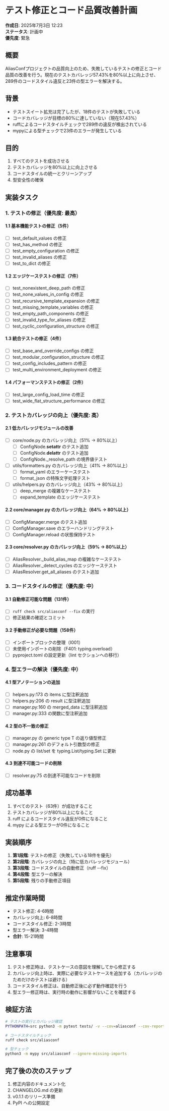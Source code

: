 # テスト修正とコード品質改善計画

**作成日**: 2025年7月3日 12:23  
**ステータス**: 計画中  
**優先度**: 緊急

## 概要
AliasConfプロジェクトの品質向上のため、失敗しているテストの修正とコード品質の改善を行う。現在のテストカバレッジ57.43%を80%以上に向上させ、289件のコードスタイル違反と23件の型エラーを解決する。

## 背景
- テストスイート拡充は完了したが、18件のテストが失敗している
- コードカバレッジが目標の80%に達していない（現在57.43%）
- ruffによるコードスタイルチェックで289件の違反が検出されている
- mypyによる型チェックで23件のエラーが発生している

## 目的
1. すべてのテストを成功させる
2. テストカバレッジを80%以上に向上させる
3. コードスタイルの統一とクリーンアップ
4. 型安全性の確保

## 実装タスク

### 1. テストの修正（優先度: 最高）

#### 1.1 基本機能テストの修正（5件）
- [ ] test_default_values の修正
- [ ] test_has_method の修正
- [ ] test_empty_configuration の修正
- [ ] test_invalid_aliases の修正
- [ ] test_to_dict の修正

#### 1.2 エッジケーステストの修正（7件）
- [ ] test_nonexistent_deep_path の修正
- [ ] test_none_values_in_config の修正
- [ ] test_recursive_template_expansion の修正
- [ ] test_missing_template_variables の修正
- [ ] test_empty_path_components の修正
- [ ] test_invalid_type_for_aliases の修正
- [ ] test_cyclic_configuration_structure の修正

#### 1.3 統合テストの修正（4件）
- [ ] test_base_and_override_configs の修正
- [ ] test_modular_configuration_structure の修正
- [ ] test_config_includes_pattern の修正
- [ ] test_multi_environment_deployment の修正

#### 1.4 パフォーマンステストの修正（2件）
- [ ] test_large_config_load_time の修正
- [ ] test_wide_flat_structure_performance の修正

### 2. テストカバレッジの向上（優先度: 高）

#### 2.1 低カバレッジモジュールの改善
- [ ] core/node.py のカバレッジ向上（51% → 80%以上）
  - [ ] ConfigNode.__setattr__ のテスト追加
  - [ ] ConfigNode.__delattr__ のテスト追加
  - [ ] ConfigNode._resolve_path の境界値テスト
- [ ] utils/formatters.py のカバレッジ向上（41% → 80%以上）
  - [ ] format_yaml のエラーケーステスト
  - [ ] format_json の特殊文字処理テスト
- [ ] utils/helpers.py のカバレッジ向上（43% → 80%以上）
  - [ ] deep_merge の複雑なケーステスト
  - [ ] expand_template のエッジケーステスト

#### 2.2 core/manager.py のカバレッジ向上（64% → 80%以上）
- [ ] ConfigManager.merge のテスト追加
- [ ] ConfigManager.save のエラーハンドリングテスト
- [ ] ConfigManager.reload の状態保持テスト

#### 2.3 core/resolver.py のカバレッジ向上（59% → 80%以上）
- [ ] AliasResolver._build_alias_map の複雑なケーステスト
- [ ] AliasResolver._detect_cycles のエッジケーステスト
- [ ] AliasResolver.get_all_aliases のテスト追加

### 3. コードスタイルの修正（優先度: 中）

#### 3.1 自動修正可能な問題（131件）
- [ ] `ruff check src/aliasconf --fix` の実行
- [ ] 修正結果の確認とコミット

#### 3.2 手動修正が必要な問題（158件）
- [ ] インポートブロックの整理（I001）
- [ ] 未使用インポートの削除（F401: typing.overload）
- [ ] pyproject.toml の設定更新（lint セクションへの移行）

### 4. 型エラーの解決（優先度: 中）

#### 4.1 型アノテーションの追加
- [ ] helpers.py:173 の items に型注釈追加
- [ ] helpers.py:206 の result に型注釈追加
- [ ] manager.py:160 の merged_data に型注釈追加
- [ ] manager.py:333 の関数に型注釈追加

#### 4.2 型の不一致の修正
- [ ] manager.py の generic type T の返り値型修正
- [ ] manager.py:261 のデフォルト引数型の修正
- [ ] node.py の list/set を typing.List/typing.Set に更新

#### 4.3 到達不可能コードの削除
- [ ] resolver.py:75 の到達不可能なコードを削除

## 成功基準
1. すべてのテスト（63件）が成功すること
2. テストカバレッジが80%以上になること
3. ruff によるコードスタイル違反が0件になること
4. mypy による型エラーが0件になること

## 実装順序
1. **第1段階**: テストの修正（失敗している18件を優先）
2. **第2段階**: カバレッジの向上（特に低カバレッジモジュール）
3. **第3段階**: コードスタイルの自動修正（ruff --fix）
4. **第4段階**: 型エラーの解決
5. **第5段階**: 残りの手動修正項目

## 推定作業時間
- テスト修正: 4-6時間
- カバレッジ向上: 6-8時間
- コードスタイル修正: 2-3時間
- 型エラー解決: 3-4時間
- **合計**: 15-21時間

## 注意事項
1. テスト修正時は、テストケースの意図を理解してから修正する
2. カバレッジ向上時は、実際に必要なテストケースを追加する（カバレッジのためだけのテストは避ける）
3. コードスタイル修正は、自動修正後に必ず動作確認を行う
4. 型エラー修正時は、実行時の動作に影響がないことを確認する

## 検証方法
```bash
# テストの実行とカバレッジ確認
PYTHONPATH=src python3 -m pytest tests/ -v --cov=aliasconf --cov-report=term-missing

# コードスタイルチェック
ruff check src/aliasconf

# 型チェック
python3 -m mypy src/aliasconf --ignore-missing-imports
```

## 完了後の次のステップ
1. 修正内容のドキュメント化
2. CHANGELOG.md の更新
3. v0.1.1 のリリース準備
4. PyPI への公開設定